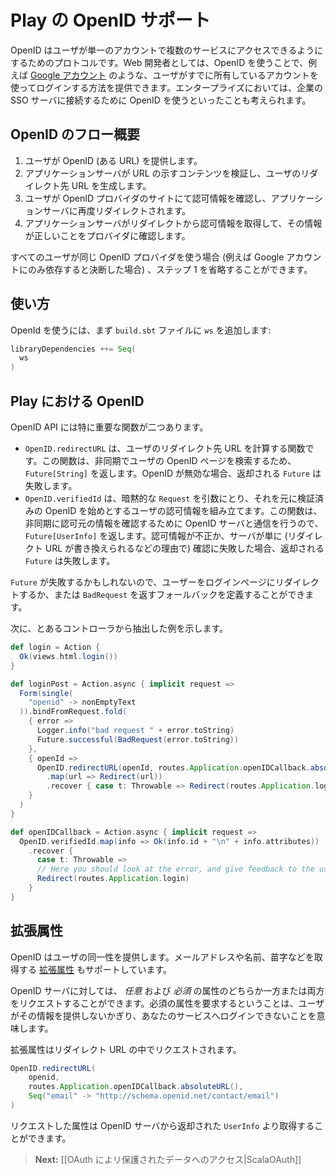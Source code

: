 <!--- Copyright (C) 2009-2013 Typesafe Inc. <http://www.typesafe.com> -->
<!--
# OpenID Support in Play
-->
# Play の OpenID サポート

<!--
OpenID is a protocol for users to access several services with a single account. As a web developer, you can use OpenID to offer users a way to log in using an account they already have, such as their [Google account](https://developers.google.com/accounts/docs/OpenID). In the enterprise, you may be able to use OpenID to connect to a company’s SSO server.
-->
OpenID はユーザが単一のアカウントで複数のサービスにアクセスできるようにするためのプロトコルです。Web 開発者としては、OpenID を使うことで、例えば [Google アカウント](https://developers.google.com/accounts/docs/OpenID) のような、ユーザがすでに所有しているアカウントを使ってログインする方法を提供できます。エンタープライズにおいては、企業の SSO サーバに接続するために OpenID を使うといったことも考えられます。

<!--
## The OpenID flow in a nutshell
-->
## OpenID のフロー概要

<!--
1. The user gives you his OpenID (a URL).
2. Your server inspects the content behind the URL to produce a URL where you need to redirect the user.
3. The user confirms the authorization on his OpenID provider, and gets redirected back to your server.
4. Your server receives information from that redirect, and checks with the provider that the information is correct.
-->
1. ユーザが OpenID (ある URL) を提供します。
2. アプリケーションサーバが URL の示すコンテンツを検証し、ユーザのリダイレクト先 URL を生成します。
3. ユーザが OpenID プロバイダのサイトにて認可情報を確認し、アプリケーションサーバに再度リダイレクトされます。
4. アプリケーションサーバがリダイレクトから認可情報を取得して、その情報が正しいことをプロバイダに確認します。

<!--
Step 1 may be omitted if all your users are using the same OpenID provider (for example if you decide to rely completely on Google accounts).
-->
すべてのユーザが同じ OpenID プロバイダを使う場合 (例えば Google アカウントにのみ依存すると決断した場合) 、ステップ 1 を省略することができます。

<!--
## Usage
-->
## 使い方

<!--
To use OpenId, first add `ws`  to your `build.sbt` file:
-->
OpenId を使うには、まず `build.sbt` ファイルに `ws` を追加します:

```scala
libraryDependencies ++= Seq(
  ws
)
```

<!--
## OpenID in Play
-->
## Play における OpenID

<!--
The OpenID API has two important functions:
-->
OpenID API には特に重要な関数が二つあります。

<!--
* `OpenID.redirectURL` calculates the URL where you should redirect the user. It involves fetching the user's OpenID page asynchronously, this is why it returns a `Future[String]`. If the OpenID is invalid, the returned `Future` will fail.
* `OpenID.verifiedId` needs an implicit `Request` and inspects it to establish the user information, including his verified OpenID. It will do a call to the OpenID server asynchronously to check the authenticity of the information, this is why a `Future[UserInfo]`  is returned. If the information is not correct or if the server check is false (for example if the redirect URL has been forged), the returned `Future` will fail.
-->
* `OpenID.redirectURL` は、ユーザのリダイレクト先 URL を計算する関数です。この関数は、非同期でユーザの OpenID ページを検索するため、`Future[String]` を返します。OpenID が無効な場合、返却される `Future` は失敗します。
* `OpenID.verifiedId` は、暗黙的な `Request` を引数にとり、それを元に検証済みの OpenID を始めとするユーザの認可情報を組み立てます。この関数は、非同期に認可元の情報を確認するために OpenID サーバと通信を行うので、 `Future[UserInfo]` を返します。認可情報が不正か、サーバが単に (リダイレクト URL が書き換えられるなどの理由で) 確認に失敗した場合、返却される `Future` は失敗します。

<!--
If the `Future` fails, you can define a fallback, which redirects back the user to the login page or return a `BadRequest`.
-->
`Future` が失敗するかもしれないので、ユーザーをログインページにリダイレクトするか、または `BadRequest` を返すフォールバックを定義することができます。

<!--
Here is an example of usage (from a controller):
-->
次に、とあるコントローラから抽出した例を示します。

```scala
def login = Action {
  Ok(views.html.login())
}

def loginPost = Action.async { implicit request =>
  Form(single(
    "openid" -> nonEmptyText
  )).bindFromRequest.fold(
    { error =>
      Logger.info("bad request " + error.toString)
      Future.successful(BadRequest(error.toString))
    },
    { openId =>
      OpenID.redirectURL(openId, routes.Application.openIDCallback.absoluteURL())
        .map(url => Redirect(url))
        .recover { case t: Throwable => Redirect(routes.Application.login) }
    }
  )
}

def openIDCallback = Action.async { implicit request =>
  OpenID.verifiedId.map(info => Ok(info.id + "\n" + info.attributes))
    .recover {
      case t: Throwable =>
      // Here you should look at the error, and give feedback to the user
      Redirect(routes.Application.login)
    }
}
```

<!--
## Extended Attributes
-->
## 拡張属性

<!--
The OpenID of a user gives you his identity. The protocol also supports getting [extended attributes](http://openid.net/specs/openid-attribute-exchange-1_0.html) such as the e-mail address, the first name, or the last name.
-->
OpenID はユーザの同一性を提供します。メールアドレスや名前、苗字などを取得する [拡張属性](http://openid.net/specs/openid-attribute-exchange-1_0.html) もサポートしています。

<!--
You may request *optional* attributes and/or *required* attributes from the OpenID server. Asking for required attributes means the user cannot login to your service if he doesn’t provides them.
-->
OpenID サーバに対しては、 *任意* および *必須* の属性のどちらか一方または両方をリクエストすることができます。必須の属性を要求するということは、ユーザがその情報を提供しないかぎり、あなたのサービスへログインできないことを意味します。

<!--
Extended attributes are requested in the redirect URL:
-->
拡張属性はリダイレクト URL の中でリクエストされます。

```scala
OpenID.redirectURL(
    openid,
    routes.Application.openIDCallback.absoluteURL(),
    Seq("email" -> "http://schema.openid.net/contact/email")
)
```

<!--
Attributes will then be available in the `UserInfo` provided by the OpenID server.
-->
リクエストした属性は OpenID サーバから返却された `UserInfo` より取得することができます。

<!--
> **Next:** [[Accessing resources protected by OAuth|ScalaOAuth]]
-->
> **Next:** [[OAuth によリ保護されたデータへのアクセス|ScalaOAuth]]
